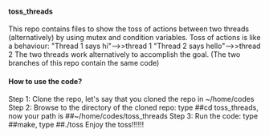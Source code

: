 
#### toss_threads
This repo contains files to show the toss of actions between two threads (alternatively) by using mutex and condition variables. 
Toss of actions is like a behaviour:
"Thread 1 says hi"-->>thread 1
"Thread 2 says hello"-->>thread 2
The two threads work alternatively to accomplish the goal.
(The two branches of this repo contain the same code)


#### How to use the code?
Step 1: Clone the repo, let's say that you cloned the repo in ~/home/codes
Step 2: Browse to the directory of the cloned repo: type ##cd toss_threads, now your path is ##~/home/codes/toss_threads 
Step 3: Run the code: type ##make, type ##./toss
Enjoy the toss!!!!!!
